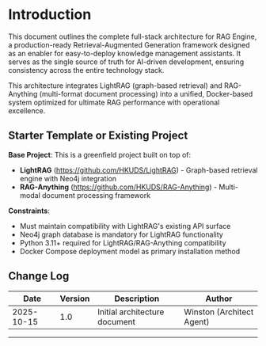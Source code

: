 # Introduction

This document outlines the complete full-stack architecture for RAG Engine, a production-ready Retrieval-Augmented Generation framework designed as an enabler for easy-to-deploy knowledge management assistants. It serves as the single source of truth for AI-driven development, ensuring consistency across the entire technology stack.

This architecture integrates LightRAG (graph-based retrieval) and RAG-Anything (multi-format document processing) into a unified, Docker-based system optimized for ultimate RAG performance with operational excellence.

## Starter Template or Existing Project

**Base Project**: This is a greenfield project built on top of:
- **LightRAG** (https://github.com/HKUDS/LightRAG) - Graph-based retrieval engine with Neo4j integration
- **RAG-Anything** (https://github.com/HKUDS/RAG-Anything) - Multi-modal document processing framework

**Constraints**:
- Must maintain compatibility with LightRAG's existing API surface
- Neo4j graph database is mandatory for LightRAG functionality
- Python 3.11+ required for LightRAG/RAG-Anything compatibility
- Docker Compose deployment model as primary installation method

## Change Log

| Date | Version | Description | Author |
|------|---------|-------------|--------|
| 2025-10-15 | 1.0 | Initial architecture document | Winston (Architect Agent) |

---
